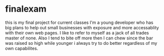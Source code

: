 # finalexam
this is my final project for current classes
I'm a young developer who has big plans to help out small businesses with exposure and more accessablity with their own web pages. I like to refer to myself as a jack of all trades master of none. Also I tend to bite off more then I can chew since the bar was raised so high while younger i always try to do better regardless of my own capabilites.
